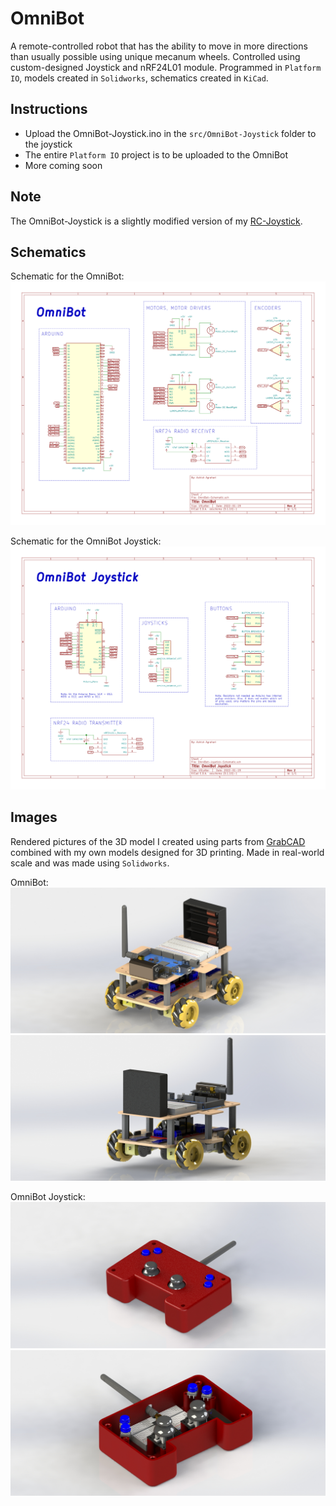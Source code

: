 # OmniBot
A remote-controlled robot that has the ability to move in more directions than usually possible using unique mecanum wheels. 
Controlled using custom-designed Joystick and nRF24L01 module.
Programmed in `Platform IO`, models created in `Solidworks`, schematics created in `KiCad`.

## Instructions
- Upload the OmniBot-Joystick.ino in the `src/OmniBot-Joystick` folder to the joystick
- The entire `Platform IO` project is to be uploaded to the OmniBot
- More coming soon

## Note
The OmniBot-Joystick is a slightly modified version of my [RC-Joystick](https://github.com/AshishA26/RC-Joystick).

## Schematics
Schematic for the OmniBot:
![OmniBot Schematic](./Images/OmniBot-Schematic-UsingTags/OmniBot-Schematic.svg)

Schematic for the OmniBot Joystick:
![OmniBot Joystick Schematic](./Images/OmniBot-Joystick-Schematic/OmniBot-Joystick-Schematic.svg)

## Images
Rendered pictures of the 3D model I created using parts from [GrabCAD](https://grabcad.com/library) combined with my own models designed for 3D printing. Made in real-world scale and was made using `Solidworks`.

OmniBot:
![Pic1](./Images/Pic1.JPG)
![Pic2](./Images/Pic2.JPG)

OmniBot Joystick:
![JoystickPic1](./Images/JoystickPic1.JPG)
![JoystickPic2](./Images/JoystickPic2.JPG)